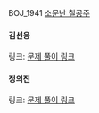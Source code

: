 BOJ_1941 [소문난 칠공주](https://www.acmicpc.net/problem/1941)<br>

#### 김선웅
링크: [문제 풀이 링크](https://github.com/dnd2dnd/coding-test/blob/48afd2889a6523d3cdeaa01ae1704ee419ce8f23/src/com/solution/baekjoon/dfsbfs/BOJ1941.java)

#### 정의진
링크: [문제 풀이 링크]()

